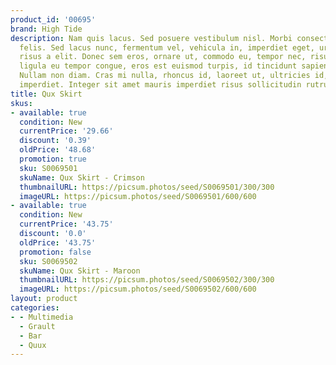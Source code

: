 ```yaml
---
product_id: '00695'
brand: High Tide
description: Nam quis lacus. Sed posuere vestibulum nisl. Morbi consectetuer luctus
  felis. Sed lacus nunc, fermentum vel, vehicula in, imperdiet eget, urna. Donec lobortis
  risus a elit. Donec sem eros, ornare ut, commodo eu, tempor nec, risus. Ut ullamcorper,
  ligula eu tempor congue, eros est euismod turpis, id tincidunt sapien risus a quam.
  Nullam non diam. Cras mi nulla, rhoncus id, laoreet ut, ultricies id, odio.Donec
  imperdiet. Integer sit amet mauris imperdiet risus sollicitudin rutrum.
title: Qux Skirt
skus:
- available: true
  condition: New
  currentPrice: '29.66'
  discount: '0.39'
  oldPrice: '48.68'
  promotion: true
  sku: S0069501
  skuName: Qux Skirt - Crimson
  thumbnailURL: https://picsum.photos/seed/S0069501/300/300
  imageURL: https://picsum.photos/seed/S0069501/600/600
- available: true
  condition: New
  currentPrice: '43.75'
  discount: '0.0'
  oldPrice: '43.75'
  promotion: false
  sku: S0069502
  skuName: Qux Skirt - Maroon
  thumbnailURL: https://picsum.photos/seed/S0069502/300/300
  imageURL: https://picsum.photos/seed/S0069502/600/600
layout: product
categories:
- - Multimedia
  - Grault
  - Bar
  - Quux
---
```


